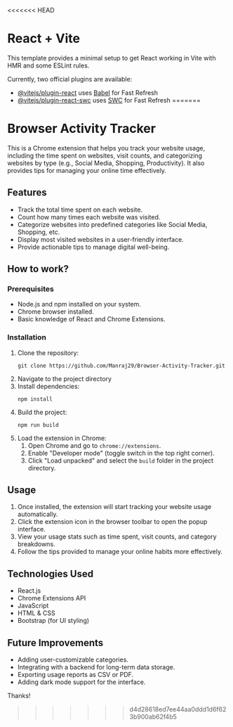 <<<<<<< HEAD
# React + Vite

This template provides a minimal setup to get React working in Vite with HMR and some ESLint rules.

Currently, two official plugins are available:

- [@vitejs/plugin-react](https://github.com/vitejs/vite-plugin-react/blob/main/packages/plugin-react/README.md) uses [Babel](https://babeljs.io/) for Fast Refresh
- [@vitejs/plugin-react-swc](https://github.com/vitejs/vite-plugin-react-swc) uses [SWC](https://swc.rs/) for Fast Refresh
=======
# Browser Activity Tracker

This is a Chrome extension that helps you track your website usage, including the time spent on websites, visit counts, and categorizing websites by type (e.g., Social Media, Shopping, Productivity). It also provides tips for managing your online time effectively.


## Features
<ul>
    <li>Track the total time spent on each website.</li>
    <li>Count how many times each website was visited.</li>
    <li>Categorize websites into predefined categories like Social Media, Shopping, etc.</li>
    <li>Display most visited websites in a user-friendly interface.</li>
    <li>Provide actionable tips to manage digital well-being.</li>
</ul>

<h2>How to work?</h2>
<h3>Prerequisites</h3>
<ul>
    <li>Node.js and npm installed on your system.</li>
    <li>Chrome browser installed.</li>
    <li>Basic knowledge of React and Chrome Extensions.</li>
</ul>

<h3>Installation</h3>
<ol>
    <li>Clone the repository:</li>
    <pre><code>git clone https://github.com/Manraj29/Browser-Activity-Tracker.git</code></pre>
    <li>Navigate to the project directory</li>
    <li>Install dependencies:</li><pre><code>npm install</code></pre>
    <li>Build the project:</li><pre><code>npm run build</code></pre>
    <li>Load the extension in Chrome:
        <ol>
            <li>Open Chrome and go to <code>chrome://extensions</code>.</li>
            <li>Enable "Developer mode" (toggle switch in the top right corner).</li>
            <li>Click "Load unpacked" and select the <code>build</code> folder in the project directory.</li>
        </ol>
    </li>
</ol>

<h2>Usage</h2>
<ol>
    <li>Once installed, the extension will start tracking your website usage automatically.</li>
    <li>Click the extension icon in the browser toolbar to open the popup interface.</li>
    <li>View your usage stats such as time spent, visit counts, and category breakdowns.</li>
    <li>Follow the tips provided to manage your online habits more effectively.</li>
</ol>

<h2>Technologies Used</h2>
<ul>
    <li>React.js</li>
    <li>Chrome Extensions API</li>
    <li>JavaScript</li>
    <li>HTML & CSS</li>
    <li>Bootstrap (for UI styling)</li>
</ul>

<h2>Future Improvements</h2>
<ul>
    <li>Adding user-customizable categories.</li>
    <li>Integrating with a backend for long-term data storage.</li>
    <li>Exporting usage reports as CSV or PDF.</li>
    <li>Adding dark mode support for the interface.</li>
</ul>

Thanks!
>>>>>>> d4d28618ed7ee44aa0ddd1d6f623b900ab62f4b5
